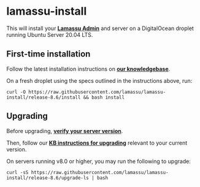 # lamassu-install

This will install your [**Lamassu Admin**](https://lamassu.is/admin) and server on a DigitalOcean droplet running Ubuntu Server 20.04 LTS.

## First-time installation

Follow the latest installation instructions on [**our knowledgebase**](https://support.lamassu.is/hc/en-us/sections/360001713031-Admin-Setup-Step-by-Step-).

On a fresh droplet using the specs outlined in the instructions above, run:

```
curl -O https://raw.githubusercontent.com/lamassu/lamassu-install/release-8.6/install && bash install
```

## Upgrading

Before upgrading, [**verify your server version**](https://support.lamassu.is/hc/en-us/articles/360000919752-Determining-your-server-version).

Then, follow our [**KB instructions for upgrading**](https://support.lamassu.is/hc/en-us/sections/360000697551-Admin-machine-updates) relevant to your current version.

On servers running v8.0 or higher, you may run the following to upgrade:

```
curl -sS https://raw.githubusercontent.com/lamassu/lamassu-install/release-8.6/upgrade-ls | bash
```
